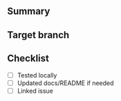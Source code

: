 ## Summary
<!-- What does this change? -->

## Target branch
<!-- Default should be `dev`. If targeting `main`, explain why (release, hotfix). -->

## Checklist
- [ ] Tested locally
- [ ] Updated docs/README if needed
- [ ] Linked issue
